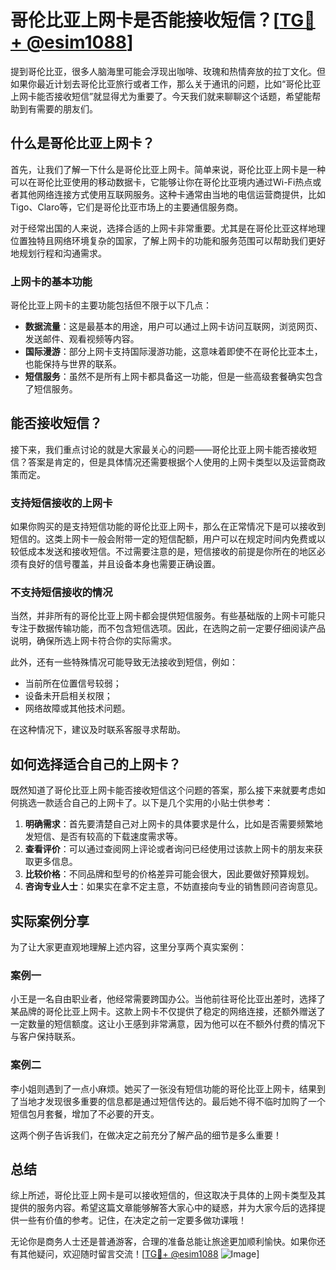 # 哥伦比亚上网卡是否能接收短信？[[TG💪+ @esim1088](https://t.me/s/esim1088)]

提到哥伦比亚，很多人脑海里可能会浮现出咖啡、玫瑰和热情奔放的拉丁文化。但如果你最近计划去哥伦比亚旅行或者工作，那么关于通讯的问题，比如“哥伦比亚上网卡能否接收短信”就显得尤为重要了。今天我们就来聊聊这个话题，希望能帮助到有需要的朋友们。

## 什么是哥伦比亚上网卡？

首先，让我们了解一下什么是哥伦比亚上网卡。简单来说，哥伦比亚上网卡是一种可以在哥伦比亚使用的移动数据卡，它能够让你在哥伦比亚境内通过Wi-Fi热点或者其他网络连接方式使用互联网服务。这种卡通常由当地的电信运营商提供，比如Tigo、Claro等，它们是哥伦比亚市场上的主要通信服务商。

对于经常出国的人来说，选择合适的上网卡非常重要。尤其是在哥伦比亚这样地理位置独特且网络环境复杂的国家，了解上网卡的功能和服务范围可以帮助我们更好地规划行程和沟通需求。

### 上网卡的基本功能

哥伦比亚上网卡的主要功能包括但不限于以下几点：

- **数据流量**：这是最基本的用途，用户可以通过上网卡访问互联网，浏览网页、发送邮件、观看视频等内容。
- **国际漫游**：部分上网卡支持国际漫游功能，这意味着即使不在哥伦比亚本土，也能保持与世界的联系。
- **短信服务**：虽然不是所有上网卡都具备这一功能，但是一些高级套餐确实包含了短信服务。

## 能否接收短信？

接下来，我们重点讨论的就是大家最关心的问题——哥伦比亚上网卡能否接收短信？答案是肯定的，但是具体情况还需要根据个人使用的上网卡类型以及运营商政策而定。

### 支持短信接收的上网卡

如果你购买的是支持短信功能的哥伦比亚上网卡，那么在正常情况下是可以接收到短信的。这类上网卡一般会附带一定的短信配额，用户可以在规定时间内免费或以较低成本发送和接收短信。不过需要注意的是，短信接收的前提是你所在的地区必须有良好的信号覆盖，并且设备本身也需要正确设置。

### 不支持短信接收的情况

当然，并非所有的哥伦比亚上网卡都会提供短信服务。有些基础版的上网卡可能只专注于数据传输功能，而不包含短信选项。因此，在选购之前一定要仔细阅读产品说明，确保所选上网卡符合你的实际需求。

此外，还有一些特殊情况可能导致无法接收到短信，例如：

- 当前所在位置信号较弱；
- 设备未开启相关权限；
- 网络故障或其他技术问题。

在这种情况下，建议及时联系客服寻求帮助。

## 如何选择适合自己的上网卡？

既然知道了哥伦比亚上网卡能否接收短信这个问题的答案，那么接下来就要考虑如何挑选一款适合自己的上网卡了。以下是几个实用的小贴士供参考：

1. **明确需求**：首先要清楚自己对上网卡的具体要求是什么，比如是否需要频繁地发短信、是否有较高的下载速度需求等。
2. **查看评价**：可以通过查阅网上评论或者询问已经使用过该款上网卡的朋友来获取更多信息。
3. **比较价格**：不同品牌和型号的价格差异可能会很大，因此要做好预算规划。
4. **咨询专业人士**：如果实在拿不定主意，不妨直接向专业的销售顾问咨询意见。

## 实际案例分享

为了让大家更直观地理解上述内容，这里分享两个真实案例：

### 案例一

小王是一名自由职业者，他经常需要跨国办公。当他前往哥伦比亚出差时，选择了某品牌的哥伦比亚上网卡。这款上网卡不仅提供了稳定的网络连接，还额外赠送了一定数量的短信额度。这让小王感到非常满意，因为他可以在不额外付费的情况下与客户保持联系。

### 案例二

李小姐则遇到了一点小麻烦。她买了一张没有短信功能的哥伦比亚上网卡，结果到了当地才发现很多重要的信息都是通过短信传达的。最后她不得不临时加购了一个短信包月套餐，增加了不必要的开支。

这两个例子告诉我们，在做决定之前充分了解产品的细节是多么重要！

## 总结

综上所述，哥伦比亚上网卡是可以接收短信的，但这取决于具体的上网卡类型及其提供的服务内容。希望这篇文章能够解答大家心中的疑惑，并为大家今后的选择提供一些有价值的参考。记住，在决定之前一定要多做功课哦！

无论你是商务人士还是普通游客，合理的准备总能让旅途更加顺利愉快。如果你还有其他疑问，欢迎随时留言交流！[[TG💪+ @esim1088](https://t.me/s/esim1088) ![Image](https://i.postimg.cc/4NQfJmqS/Snipaste-2025-05-13-00-14-12.png)]